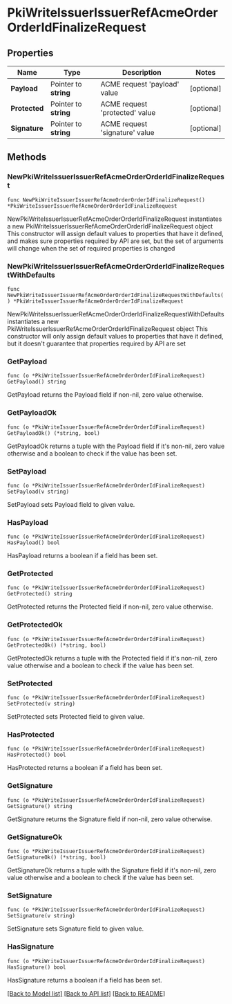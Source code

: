# PkiWriteIssuerIssuerRefAcmeOrderOrderIdFinalizeRequest


## Properties

Name | Type | Description | Notes
------------ | ------------- | ------------- | -------------
**Payload** | Pointer to **string** | ACME request &#x27;payload&#x27; value | [optional] 
**Protected** | Pointer to **string** | ACME request &#x27;protected&#x27; value | [optional] 
**Signature** | Pointer to **string** | ACME request &#x27;signature&#x27; value | [optional] 



## Methods


### NewPkiWriteIssuerIssuerRefAcmeOrderOrderIdFinalizeRequest

`func NewPkiWriteIssuerIssuerRefAcmeOrderOrderIdFinalizeRequest() *PkiWriteIssuerIssuerRefAcmeOrderOrderIdFinalizeRequest`

NewPkiWriteIssuerIssuerRefAcmeOrderOrderIdFinalizeRequest instantiates a new PkiWriteIssuerIssuerRefAcmeOrderOrderIdFinalizeRequest object
This constructor will assign default values to properties that have it defined,
and makes sure properties required by API are set, but the set of arguments
will change when the set of required properties is changed

### NewPkiWriteIssuerIssuerRefAcmeOrderOrderIdFinalizeRequestWithDefaults

`func NewPkiWriteIssuerIssuerRefAcmeOrderOrderIdFinalizeRequestWithDefaults() *PkiWriteIssuerIssuerRefAcmeOrderOrderIdFinalizeRequest`

NewPkiWriteIssuerIssuerRefAcmeOrderOrderIdFinalizeRequestWithDefaults instantiates a new PkiWriteIssuerIssuerRefAcmeOrderOrderIdFinalizeRequest object
This constructor will only assign default values to properties that have it defined,
but it doesn't guarantee that properties required by API are set


### GetPayload

`func (o *PkiWriteIssuerIssuerRefAcmeOrderOrderIdFinalizeRequest) GetPayload() string`

GetPayload returns the Payload field if non-nil, zero value otherwise.

### GetPayloadOk

`func (o *PkiWriteIssuerIssuerRefAcmeOrderOrderIdFinalizeRequest) GetPayloadOk() (*string, bool)`

GetPayloadOk returns a tuple with the Payload field if it's non-nil, zero value otherwise
and a boolean to check if the value has been set.

### SetPayload

`func (o *PkiWriteIssuerIssuerRefAcmeOrderOrderIdFinalizeRequest) SetPayload(v string)`

SetPayload sets Payload field to given value.


### HasPayload

`func (o *PkiWriteIssuerIssuerRefAcmeOrderOrderIdFinalizeRequest) HasPayload() bool`

HasPayload returns a boolean if a field has been set.




### GetProtected

`func (o *PkiWriteIssuerIssuerRefAcmeOrderOrderIdFinalizeRequest) GetProtected() string`

GetProtected returns the Protected field if non-nil, zero value otherwise.

### GetProtectedOk

`func (o *PkiWriteIssuerIssuerRefAcmeOrderOrderIdFinalizeRequest) GetProtectedOk() (*string, bool)`

GetProtectedOk returns a tuple with the Protected field if it's non-nil, zero value otherwise
and a boolean to check if the value has been set.

### SetProtected

`func (o *PkiWriteIssuerIssuerRefAcmeOrderOrderIdFinalizeRequest) SetProtected(v string)`

SetProtected sets Protected field to given value.


### HasProtected

`func (o *PkiWriteIssuerIssuerRefAcmeOrderOrderIdFinalizeRequest) HasProtected() bool`

HasProtected returns a boolean if a field has been set.




### GetSignature

`func (o *PkiWriteIssuerIssuerRefAcmeOrderOrderIdFinalizeRequest) GetSignature() string`

GetSignature returns the Signature field if non-nil, zero value otherwise.

### GetSignatureOk

`func (o *PkiWriteIssuerIssuerRefAcmeOrderOrderIdFinalizeRequest) GetSignatureOk() (*string, bool)`

GetSignatureOk returns a tuple with the Signature field if it's non-nil, zero value otherwise
and a boolean to check if the value has been set.

### SetSignature

`func (o *PkiWriteIssuerIssuerRefAcmeOrderOrderIdFinalizeRequest) SetSignature(v string)`

SetSignature sets Signature field to given value.


### HasSignature

`func (o *PkiWriteIssuerIssuerRefAcmeOrderOrderIdFinalizeRequest) HasSignature() bool`

HasSignature returns a boolean if a field has been set.









[[Back to Model list]](../README.md#documentation-for-models) [[Back to API list]](../README.md#documentation-for-api-endpoints) [[Back to README]](../README.md)



